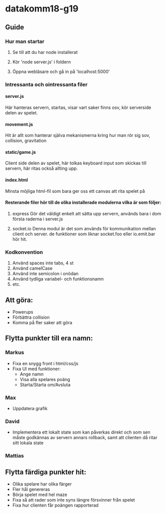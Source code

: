 # datakomm18-g19

## Guide

### Hur man startar

1. Se till att du har node installerat

2. Kör 'node server.js' i foldern

3. Öppna webläsare och gå in på 'localhost:5000'


### Intressanta och ointressanta filer

#### server.js

  Här hanteras servern, startas, visar vart saker finns osv, kör serverside delen av spelet.

#### movement.js

  Hit är allt som hanterar själva mekanismerna kring hur man rör sig sov, collision, gravitation

#### static/game.js

  Client side delen av spelet, här tolkas keyboard input som skickas till servern, här ritas
också allting upp.

#### index.html

  Minsta möjliga html-fil som bara ger oss ett canvas att rita spelet på

#### Resterande filer hör till de olika installerade modulerna vilka är som följer:

1. express
  Gör det väldigt enkelt att sätta upp servern, används bara i dom första raderna i server.js

2. socket.io
  Denna modul är det som används för kommunikation mellan client och server. de funktioner som liknar
socket.foo eller io.emit.bar hör hit.

### Kodkonvention

1. Använd spaces inte tabs, 4 st
2. Använd camelCase
3. Använd inte semicolon i onödan 
4. Använd tydliga variabel- och funktionsnamn
5. etc.

## Att göra:

- Powerups
- Förbättra collision
- Komma på fler saker att göra

## Flytta punkter till era namn:

### Markus
- Fixa en snygg front i html/css/js 
- Fixa UI med funktioner: 
  - Ange namn
  - Visa alla spelares poäng
  - Starta/Starta om/Avsluta

### Max
- Uppdatera grafik

### David
- Implementera ett lokalt state som kan påverkas direkt och som sen måste godkännas av servern annars
rollback, samt att clienten då ritar sitt lokala state

### Mattias

## Flytta färdiga punkter hit:

- Olika spelare har olika färger
- Fler hål genereras
- Börja spelet med hel maze
- Fixa så att rader som inte syns längre försvinner från spelet
- Fixa hur clienten får poängen rapporterad